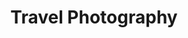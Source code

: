---
layout: photo_set
title: Travel Photography
permalink: portfolio/travel-photography/
description: "An example photo gallery."

photos:
    set: travel
    size: 2
---